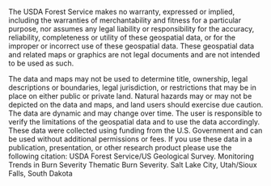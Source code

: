 The USDA Forest Service makes no warranty, expressed or implied, including
the warranties of merchantability and fitness for a particular purpose, nor
assumes any legal liability or responsibility for the accuracy, reliability,
completeness or utility of these geospatial data, or for the improper or
incorrect use of these geospatial data. These geospatial data and related
maps or graphics are not legal documents and are not intended to be used
as such.

The data and maps may not be used to determine title, ownership, legal
descriptions or boundaries, legal jurisdiction, or restrictions that may be
in place on either public or private land. Natural hazards may or may not be
depicted on the data and maps, and land users should exercise due caution.
The data are dynamic and may change over time. The user is responsible to
verify the limitations of the geospatial data and to use the data
accordingly.  These data were collected using funding from the U.S.
Government and can be used without additional permissions or fees. If you
use these data in a publication, presentation, or other research product
please use the following citation:
USDA Forest Service/US Geological Survey. Monitoring Trends in Burn Severity
Thematic Burn Severity. Salt Lake City, Utah/Sioux Falls, South Dakota

